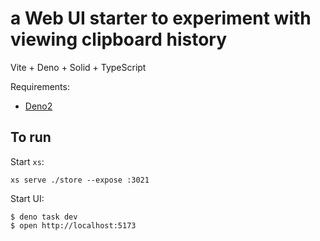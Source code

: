 # a Web UI starter to experiment with viewing clipboard history

Vite + Deno + Solid + TypeScript

Requirements:

- [Deno2](https://deno.com)

## To run

Start `xs`:

```
xs serve ./store --expose :3021
```

Start UI:

```
$ deno task dev
$ open http://localhost:5173
```
